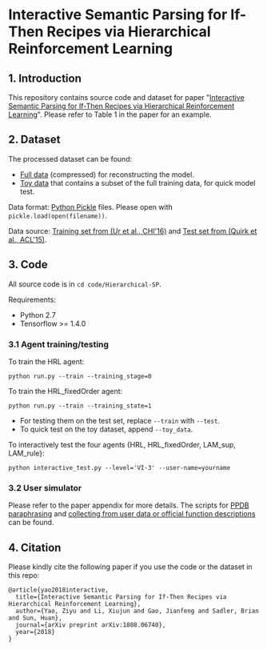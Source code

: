 # Interactive Semantic Parsing for If-Then Recipes via Hierarchical Reinforcement Learning

## 1. Introduction
This repository contains source code and dataset for paper "[Interactive Semantic Parsing for If-Then Recipes via Hierarchical Reinforcement Learning](https://arxiv.org/pdf/1808.06740.pdf)". Please refer to Table 1 in the paper for an example.

## 2. Dataset
The processed dataset can be found:
- [Full data](data/lam/data.tar.gz) (compressed) for reconstructing the model.  
- [Toy data](data/lam/toy_data_with_noisy_user_ans.pkl) that contains a subset of the full training data, for quick model test.

Data format: [Python Pickle](https://docs.python.org/2/library/pickle.html) files. Please open with `pickle.load(open(filename))`.

Data source: [Training set from (Ur et al., CHI'16)](https://www.blaseur.com/papers/chi16-ifttt.pdf) and [Test set from (Quirk et al., ACL'15)](https://www.microsoft.com/en-us/research/project/language-to-code/).

## 3. Code
All source code is in `cd code/Hierarchical-SP`.

Requirements:
- Python 2.7
- Tensorflow >= 1.4.0

### 3.1 Agent training/testing
To train the HRL agent:
```
python run.py --train --training_stage=0
```

To train the HRL_fixedOrder agent:
```
python run.py --train --training_state=1
```

- For testing them on the test set, replace `--train` with `--test`.
- To quick test on the toy dataset, append `--toy_data`.

To interactively test the four agents {HRL, HRL_fixedOrder, LAM_sup, LAM_rule}:
```
python interactive_test.py --level='VI-3' --user-name=yourname
```

### 3.2 User simulator
Please refer to the paper appendix for more details.
The scripts for [PPDB paraphrasing](code/Hierarchical-SP/ppdb.py) and [collecting from user data or official function descriptions](code/Hierarchical-SP/user_simulator_gen.py) can be found.


## 4. Citation
Please kindly cite the following paper if you use the code or the dataset in this repo:
```
@article{yao2018interactive,
  title={Interactive Semantic Parsing for If-Then Recipes via Hierarchical Reinforcement Learning},
  author={Yao, Ziyu and Li, Xiujun and Gao, Jianfeng and Sadler, Brian and Sun, Huan},
  journal={arXiv preprint arXiv:1808.06740},
  year={2018}
}
```
